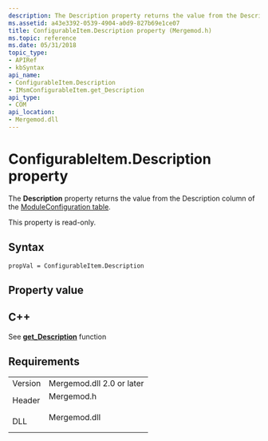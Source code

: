 ```yaml
---
description: The Description property returns the value from the Description column of the ModuleConfiguration table.
ms.assetid: a43e3392-0539-4904-a0d9-827b69e1ce07
title: ConfigurableItem.Description property (Mergemod.h)
ms.topic: reference
ms.date: 05/31/2018
topic_type: 
- APIRef
- kbSyntax
api_name: 
- ConfigurableItem.Description
- IMsmConfigurableItem.get_Description
api_type: 
- COM
api_location: 
- Mergemod.dll
---
```


# ConfigurableItem.Description property

The **Description** property returns the value from the Description column of the [ModuleConfiguration table](moduleconfiguration-table.md).

This property is read-only.

## Syntax


```JScript
propVal = ConfigurableItem.Description
```



## Property value

## C++

See [**get\_Description**](/windows/desktop/api/Mergemod/nf-mergemod-imsmconfigurableitem-get_description) function

## Requirements



|                    |                                                                                         |
|--------------------|-----------------------------------------------------------------------------------------|
| Version<br/> | Mergemod.dll 2.0 or later<br/>                                                    |
| Header<br/>  | <dl> <dt>Mergemod.h</dt> </dl>   |
| DLL<br/>     | <dl> <dt>Mergemod.dll</dt> </dl> |



 

 




